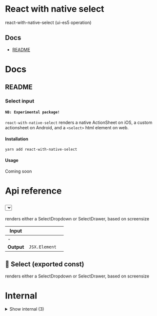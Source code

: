 # React with native select

react-with-native-select (ui-es5 operation)



## Docs

- [README](#readme)



# Docs

## README

### Select input

#### `NB: Experimental package!`

`react-with-native-select` renders a native ActionSheet on iOS, a custom actionsheet on Android, and a `<select>` html element on web.


#### Installation

```bash
yarn add react-with-native-select
```


#### Usage

Coming soon


# Api reference

## <Select />

renders either a SelectDropdown or SelectDrawer, based on screensize


| Input      |    |    |
| ---------- | -- | -- |
| - | | |
| **Output** | `JSX.Element`   |    |



## 📄 Select (exported const)

renders either a SelectDropdown or SelectDrawer, based on screensize

# Internal

<details><summary>Show internal (3)</summary>
  
  # getRealValue()




| Input      |    |    |
| ---------- | -- | -- |
| - | | |
| **Output** | { value: {  }, <br />label: string, <br /> }   |    |



## 🔹 ID

## 📄 getRealValue (exported const)

  </details>

